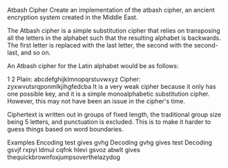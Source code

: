 Atbash Cipher
Create an implementation of the atbash cipher, an ancient encryption system created in the Middle East.

The Atbash cipher is a simple substitution cipher that relies on transposing all the letters in the alphabet such that the resulting alphabet is backwards. The first letter is replaced with the last letter, the second with the second-last, and so on.

An Atbash cipher for the Latin alphabet would be as follows:

1
2
Plain:  abcdefghijklmnopqrstuvwxyz
Cipher: zyxwvutsrqponmlkjihgfedcba
It is a very weak cipher because it only has one possible key, and it is a simple monoalphabetic substitution cipher. However, this may not have been an issue in the cipher's time.

Ciphertext is written out in groups of fixed length, the traditional group size being 5 letters, and punctuation is excluded. This is to make it harder to guess things based on word boundaries.

Examples
Encoding test gives gvhg
Decoding gvhg gives test
Decoding gsvjf rxpyi ldmul cqfnk hlevi gsvoz abwlt gives thequickbrownfoxjumpsoverthelazydog